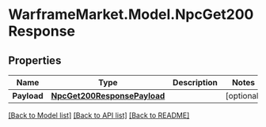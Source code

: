 # WarframeMarket.Model.NpcGet200Response

## Properties

Name | Type | Description | Notes
------------ | ------------- | ------------- | -------------
**Payload** | [**NpcGet200ResponsePayload**](NpcGet200ResponsePayload.md) |  | [optional] 

[[Back to Model list]](../README.md#documentation-for-models) [[Back to API list]](../README.md#documentation-for-api-endpoints) [[Back to README]](../README.md)


